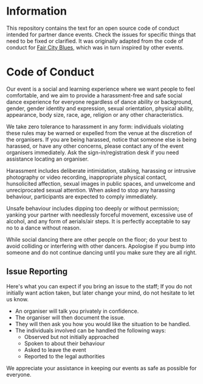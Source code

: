 # Information
This repository contains the text for an open source code of conduct intended for partner dance events. Check the issues for specific things that need to be fixed or clarified. It was originally adapted from the code of conduct for [Fair City Blues](http://faircityblues.com/code.html), which was in turn inspired by other events.

# Code of Conduct
Our event is a social and learning experience where we want people to feel comfortable, and we aim to provide a harassment-free and safe social dance experience for everyone regardless of dance ability or background, gender, gender identity and expression, sexual orientation, physical ability, appearance, body size, race, age, religion or any other characteristics.

We take zero tolerance to harassment in any form: individuals violating these rules may be warned or expelled from the venue at the discretion of the organisers. If you are being harassed, notice that someone else is being harassed, or have any other concerns, please contact any of the event organisers immediately.  Ask the sign-in/registration desk if you need assistance locating an organiser.

Harassment includes deliberate intimidation, stalking, harassing or intrusive 
photography or video recording, inappropriate physical contact, hunsolicited affection, sexual images in public spaces, and unwelcome and unreciprocated sexual attention. When asked to stop any harassing behaviour, participants are expected to comply immediately.

Unsafe behaviour includes dipping too deeply or without permission; yanking your partner with needlessly forceful movement, excessive use of alcohol, and any form of aerials/air steps. It is perfectly acceptable to say no to a dance without reason.

While social dancing there are other people on the floor; do your best to avoid colliding or interfering with other dancers. Apologise if you bump into someone and do not continue dancing until you make sure they are all right. 

## Issue Reporting
Here's what you can expect if you bring an issue to the staff; If you do not initially want action taken, but later change your mind, do not hesitate to let us know. 

* An organiser will talk you privately in confidence.
* The organiser will then document the issue.
* They will then ask you how you would like the situation to be handled.
* The individuals involved can be handled the following ways:
    * Observed but not initially approached
    * Spoken to about their behaviour 
    * Asked to leave the event
    * Reported to the legal authorities

We appreciate your assistance in keeping our events as safe as possible for everyone.
